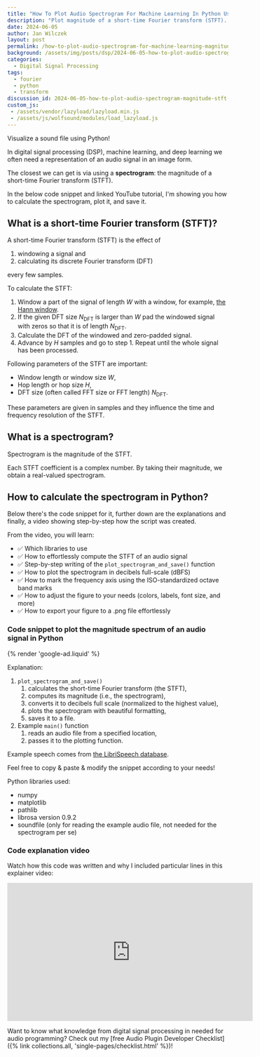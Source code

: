 ```yaml
---
title: "How To Plot Audio Spectrogram For Machine Learning In Python Using Librosa & Matplotlib | Tutorial for Beginners"
description: "Plot magnitude of a short-time Fourier transform (STFT). Ready-to-go code snippet & explainer video show you how to do it in Python"
date: 2024-06-05
author: Jan Wilczek
layout: post
permalink: /how-to-plot-audio-spectrogram-for-machine-learning-magnitude-stft-of-audio-signal-with-python-librosa-and-matplotlib/
background: /assets/img/posts/dsp/2024-06-05-how-to-plot-audio-spectrogram-magnitude-stft-of-audio-signal-with-python-librosa-and-matplotlib/Thumbnail.webp
categories:
  - Digital Signal Processing
tags:
  - fourier
  - python
  - transform
discussion_id: 2024-06-05-how-to-plot-audio-spectrogram-magnitude-stft-of-audio-signal-with-python-librosa-and-matplotlib
custom_js:
 - /assets/vendor/lazyload/lazyload.min.js
 - /assets/js/wolfsound/modules/load_lazyload.js
---
```

Visualize a sound file using Python!

In digital signal processing (DSP), machine learning, and deep learning we often need a representation of an audio signal in an image form.

The closest we can get is via using a **spectrogram**: the magnitude of a short-time Fourier transform (STFT).

In the below code snippet and linked YouTube tutorial, I'm showing you how to calculate the spectrogram, plot it, and save it.

## What is a short-time Fourier transform (STFT)?

A short-time Fourier transform (STFT) is the effect of

1. windowing a signal and
2. calculating its discrete Fourier transform (DFT)

every few samples.

To calculate the STFT:

1. Window a part of the signal of length $W$ with a window, for example, [the Hann window](https://en.wikipedia.org/wiki/Hann_function).
2. If the given DFT size $N_\text{DFT}$ is larger than $W$ pad the windowed signal with zeros so that it is of length $N_\text{DFT}$.
3. Calculate the DFT of the windowed and zero-padded signal.
4. Advance by $H$ samples and go to step 1. Repeat until the whole signal has been processed.

Following parameters of the STFT are important:

* Window length or window size $W$,
* Hop length or hop size $H$,
* DFT size (often called FFT size or FFT length) $N_\text{DFT}$.

These parameters are given in samples and they influence the time and frequency resolution of the STFT.

## What is a spectrogram?

Spectrogram is the magnitude of the STFT.

Each STFT coefficient is a complex number. By taking their magnitude, we obtain a real-valued spectrogram.

## How to calculate the spectrogram in Python?

Below there's the code snippet for it, further down are the explanations and finally, a video showing step-by-step how the script was created.

From the video, you will learn:

* ✅ Which libraries to use
* ✅ How to effortlessly compute the STFT of an audio signal
* ✅ Step-by-step writing of the `plot_spectrogram_and_save()` function
* ✅ How to plot the spectrogram in decibels full-scale (dBFS)
* ✅ How to mark the frequency axis using the ISO-standardized octave band marks
* ✅ How to adjust the figure to your needs (colors, labels, font size, and more)
* ✅ How to export your figure to a .png file effortlessly

### Code snippet to plot the magnitude spectrum of an audio signal in Python

<script src="https://gist.github.com/JanWilczek/680c63a2f3710e1ad833d7c8aa8a7250.js"></script>

{% render 'google-ad.liquid' %}

Explanation:

1. `plot_spectrogram_and_save()`
    1.  calculates the short-time Fourier transform (the STFT),
    1.  computes its magnitude (i.e., the spectrogram),
    1.  converts it to decibels full scale (normalized to the highest value),
    1.  plots the spectrogram with beautiful formatting,
    1.  saves it to a file.
1.  Example `main()` function
    1.  reads an audio file from a specified location,
    1.  passes it to the plotting function.

Example speech comes from [the LibriSpeech database](https://www.openslr.org/12/).

Feel free to copy & paste & modify the snippet according to your needs!

Python libraries used:

* numpy
* matplotlib
* pathlib
* librosa version 0.9.2
* soundfile (only for reading the example audio file, not needed for the spectrogram per se)

### Code explanation video

Watch how this code was written and why I included particular lines in this explainer video:

<iframe width="560" height="315" src="https://www.youtube.com/embed/6nLx1Zqmkuw?si=UuDNoKVd8ZCH9eHm" title="YouTube video player" frameborder="0" allow="accelerometer; autoplay; clipboard-write; encrypted-media; gyroscope; picture-in-picture; web-share" referrerpolicy="strict-origin-when-cross-origin" allowfullscreen></iframe>

Want to know what knowledge from digital signal processing in needed for audio programming? Check out my [free Audio Plugin Developer Checklist]({% link collections.all, 'single-pages/checklist.html' %})!
